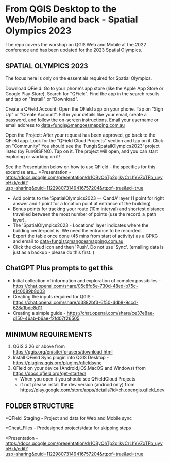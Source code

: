 # From QGIS Desktop to the Web/Mobile and back - Spatial Olympics 2023

The repo covers the worshop on QGIS Web and Mobile at the 2022 conference and has been updated for the 2023 Spatial Olympics.

## SPATIAL OLYMPICS 2023
The focus here is only on the essentials required for Spatial Olympics.

Download QField:
Go to your phone's app store (like the Apple App Store or Google Play Store).
Search for "QField".
Find the app in the search results and tap on "Install" or "Download".

Create a QField Account:
Open the QField app on your phone.
Tap on "Sign Up" or "Create Account".
Fill in your details like your email, create a password, and follow the on-screen instructions.
Email your username or email address to data+fungis@mangoesmapping.com.au

Open the Project:
After your request has been approved, go back to the QField app.
Look for the "QField Cloud Projects" section and tap on it.
Click on "Community"
You should see the 'FungisSpatailOlympics2023' project listed (by FunGISFNQ). Tap on it.
The project will open, and you can start exploring or working on it!

See the Presentation below on how to use QField - the specifics for this excercise are...
*Presentation - https://docs.google.com/presentation/d/1CByOhTp2gIikvCrLhYvZxTFb_uyvbHkk/edit?usp=sharing&ouid=112298073149416757204&rtpof=true&sd=true

- Add points to the 'SpatialOlympics2023 — QandA' layer (1 point for right answer and 1 point for a location point at entrance of the building)
- Bonus points for tracking your route (10m interval) and shortest distance travelled between the most number of points (use the record_a_path layer).
- The 'SpatialOlympics2023 - Locations' layer indicates where the building centerpoint is. We need the entrance to be recorded.
- Export the table once done (45 mins from start of activity) as a GPKG and email to data+fungis@mangoesmapping.com.au
- Click the cloud icon and then 'Push'. Do not use 'Sync'. (emailing data is just as a backup - please do this first. )
  
## ChatGPT Plus prompts to get this
- Initial collection of information and exploration of complex possibilies - https://chat.openai.com/share/05c8fd5e-730d-48ed-b75c-e140089b8d03
- Creating the inputs required for QGIS - https://chat.openai.com/share/d3882bf3-6f50-4db8-9ccd-628a1bdc8d11
- Creating a simple guide - https://chat.openai.com/share/ce37e8ae-d150-46ab-b6ae-f2fd07f26505

## MINIMUM REQUIREMENTS
1. QGIS 3.26 or above from https://qgis.org/en/site/forusers/download.html
2. Install QField Sync plugin into QGIS Desktop - https://plugins.qgis.org/plugins/qfieldsync
3. QField on your device (Android,iOS,MacOS and Windows) from https://docs.qfield.org/get-started/
	- When you open it you should see QFieldCloud Projects
	- if not please install the dev version (android only) from https://play.google.com/store/apps/details?id=ch.opengis.qfield_dev 


## FOLDER STRUCTURE

*QField_Staging - Project and data for Web and Mobile sync

*Cheat_Files - Predesigned projects/data for skipping steps

*Presentation - https://docs.google.com/presentation/d/1CByOhTp2gIikvCrLhYvZxTFb_uyvbHkk/edit?usp=sharing&ouid=112298073149416757204&rtpof=true&sd=true
